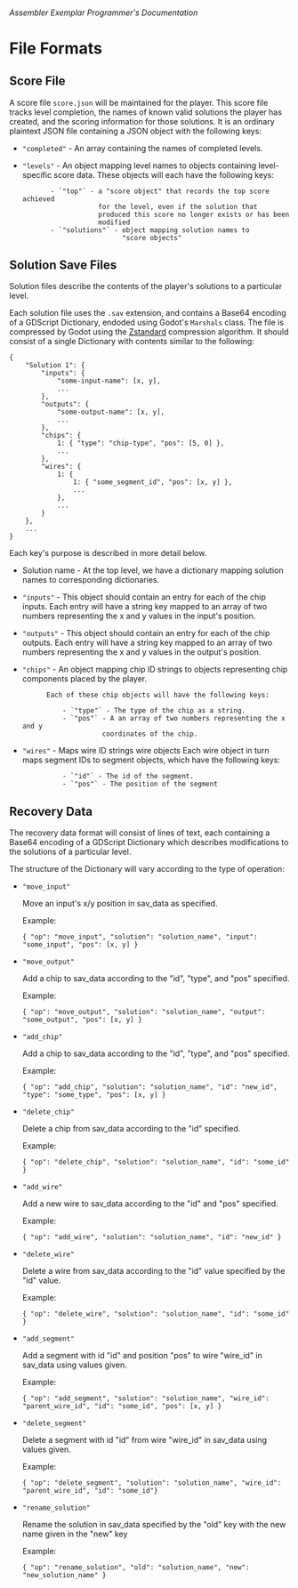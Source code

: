###### *Assembler Exemplar* Programmer's Documentation
# File Formats

## Score File

A score file `score.json` will be maintained for the player.
This score file tracks
level completion, the names of known valid solutions the player has created,
and the scoring information for those solutions. It is an ordinary
plaintext JSON file containing a JSON object with the following keys:

* `"completed"` - An array containing the names of completed levels.
* `"levels"` - An object mapping level names to objects containing
               level-specific score data. These objects will each have the
               following keys:

             - `"top"` - a "score object" that records the top score achieved
                         for the level, even if the solution that
                         produced this score no longer exists or has been
                         modified
             - `"solutions"` - object mapping solution names to
                               "score objects"

## Solution Save Files

Solution files describe the contents of the player's solutions to a
particular level.

Each solution file uses the `.sav` extension, and contains a
Base64 encoding of a GDScript Dictionary, endoded using Godot's `Marshals`
class.
The file is compressed by Godot using the
[Zstandard](https://facebook.github.io/zstd/)
compression algorithm.
It should consist of a single Dictionary with contents similar to the
following:

```
{
    "Solution 1": {
        "inputs": {
            "some-input-name": [x, y],
            ...
        },
        "outputs": {
            "some-output-name": [x, y],
            ...
        },
        "chips": {
            1: { "type": "chip-type", "pos": [5, 0] },
            ...
        },
        "wires": {
            1: {
                1: { "some_segment_id", "pos": [x, y] },
                ...
            },
            ...
        }
    },
    ...
}
```

Each key's purpose is described in more detail below.

* Solution name - At the top level, we have a dictionary mapping solution
                  names to corresponding dictionaries.
* `"inputs"` - This object should contain an entry for each of the chip inputs.
             Each entry will have a string key mapped to an array of two
             numbers representing the x and y values in the input's position.
* `"outputs"` - This object should contain an entry for each of the chip
              outputs. Each entry will have a string key mapped to an array
              of two numbers representing the x and y values in the output's
              position.
* `"chips"` - An object mapping chip ID strings to objects representing chip
            components placed by the player.

            Each of these chip objects will have the following keys:

                - `"type"` - The type of the chip as a string.
                - `"pos"` - A an array of two numbers representing the x and y
                          coordinates of the chip.

* `"wires"` - Maps wire ID strings wire objects
            Each wire object in turn maps segment IDs to segment objects,
            which have the following keys:

                - `"id"` - The id of the segment.
                - `"pos"` - The position of the segment


## Recovery Data

The recovery data format will consist of lines of text, each
containing a Base64 encoding of a GDScript Dictionary which describes
modifications to the solutions of a particular level.

The structure of the Dictionary will vary according to the type of operation:

* `"move_input"`

    Move an input's x/y position in sav_data as specified.

    Example:
    ```
    { "op": "move_input", "solution": "solution_name", "input": "some_input", "pos": [x, y] }
    ```

* `"move_output"`

    Add a chip to sav_data according to the "id", "type", and "pos"
    specified.

    Example:
    ```
    { "op": "move_output", "solution": "solution_name", "output": "some_output", "pos": [x, y] }
    ```

* `"add_chip"`

    Add a chip to sav_data according to the "id", "type", and "pos"
    specified.

    Example:
    ```
    { "op": "add_chip", "solution": "solution_name", "id": "new_id", "type": "some_type", "pos": [x, y] }
    ```

* `"delete_chip"`

    Delete a chip from sav_data according to the "id" specified.

    Example:
    ```
    { "op": "delete_chip", "solution": "solution_name", "id": "some_id" }
    ```

* `"add_wire"`

    Add a new wire to sav_data according to the "id" and "pos" specified.

    Example:
    ```
    { "op": "add_wire", "solution": "solution_name", "id": "new_id" }
    ```

* `"delete_wire"`

    Delete a wire from sav_data according to the "id" value specified by
    the "id" value.

    Example:
    ```
    { "op": "delete_wire", "solution": "solution_name", "id": "some_id" }
    ```

* `"add_segment"`

    Add a segment with id "id" and position "pos" to wire "wire_id"
    in sav_data using values given.

    Example:
    ```
    { "op": "add_segment", "solution": "solution_name", "wire_id": "parent_wire_id", "id": "some_id", "pos": [x, y] }
    ```

* `"delete_segment"`

    Delete a segment with id "id" from wire "wire_id"
    in sav_data using values given.

    Example:
    ```
    { "op": "delete_segment", "solution": "solution_name", "wire_id": "parent_wire_id", "id": "some_id"}
    ```

* `"rename_solution"`

    Rename the solution in sav_data specified by the "old" key with
    the new name given in the "new" key

    Example:
    ```
    { "op": "rename_solution", "old": "solution_name", "new": "new_solution_name" }
    ```
